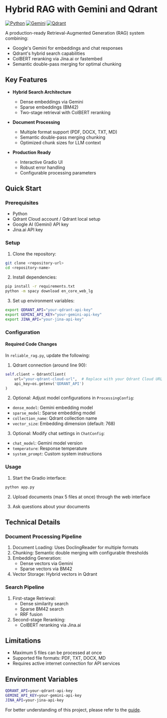# Hybrid RAG with Gemini and Qdrant

[![Python](https://img.shields.io/badge/python-blue.svg)](https://www.python.org/downloads/)
[![Gemini](https://img.shields.io/badge/LLM-Gemini-orange.svg)](https://ai.google.dev/)
[![Qdrant](https://img.shields.io/badge/Vector%20DB-Qdrant-green.svg)](https://qdrant.tech/)

A production-ready Retrieval-Augmented Generation (RAG) system combining:
- Google's Gemini for embeddings and chat responses
- Qdrant's hybrid search capabilities
- ColBERT reranking via Jina.ai or fastembed
- Semantic double-pass merging for optimal chunking

## Key Features

- **Hybrid Search Architecture**
  - Dense embeddings via Gemini
  - Sparse embeddings (BM42)
  - Two-stage retrieval with ColBERT reranking
  
- **Document Processing**
  - Multiple format support (PDF, DOCX, TXT, MD)
  - Semantic double-pass merging chunking
  - Optimized chunk sizes for LLM context

- **Production Ready**
  - Interactive Gradio UI
  - Robust error handling
  - Configurable processing parameters

## Quick Start

### Prerequisites

- Python
- Qdrant Cloud account / Qdrant local setup
- Google AI (Gemini) API key
- Jina.ai API key

### Setup

1. Clone the repository:
```bash
git clone <repository-url>
cd <repository-name>
```

2. Install dependencies:
```bash
pip install -r requirements.txt
python -m spacy download en_core_web_lg
```

3. Set up environment variables:
```bash
export QDRANT_API="your-qdrant-api-key"
export GEMINI_API_KEY="your-gemini-api-key"
export JINA_API="your-jina-api-key"
```

### Configuration

#### Required Code Changes

In `reliable_rag.py`, update the following:

1. Qdrant connection (around line 90):
```python
self.client = QdrantClient(
    url="your-qdrant-cloud-url",  # Replace with your Qdrant Cloud URL
    api_key=os.getenv('QDRANT_API')
)
```

2. Optional: Adjust model configurations in `ProcessingConfig`:
- `dense_model`: Gemini embedding model
- `sparse_model`: Sparse embedding model
- `collection_name`: Qdrant collection name
- `vector_size`: Embedding dimension (default: 768)

3. Optional: Modify chat settings in `ChatConfig`:
- `chat_model`: Gemini model version
- `temperature`: Response temperature
- `system_prompt`: Custom system instructions

### Usage

1. Start the Gradio interface:
```bash
python app.py
```

2. Upload documents (max 5 files at once) through the web interface

3. Ask questions about your documents

## Technical Details

### Document Processing Pipeline

1. Document Loading: Uses DoclingReader for multiple formats
2. Chunking: Semantic double merging with configurable thresholds
3. Embedding Generation:
   - Dense vectors via Gemini
   - Sparse vectors via BM42
4. Vector Storage: Hybrid vectors in Qdrant

### Search Pipeline

1. First-stage Retrieval:
   - Dense similarity search
   - Sparse BM42 search
   - RRF fusion
2. Second-stage Reranking:
   - ColBERT reranking via Jina.ai

## Limitations

- Maximum 5 files can be processed at once
- Supported file formats: PDF, TXT, DOCX, MD
- Requires active internet connection for API services

## Environment Variables

```bash
QDRANT_API=your-qdrant-api-key
GEMINI_API_KEY=your-gemini-api-key
JINA_API=your-jina-api-key
```

For better understanding of this project, please refer to the [guide](guide.md).